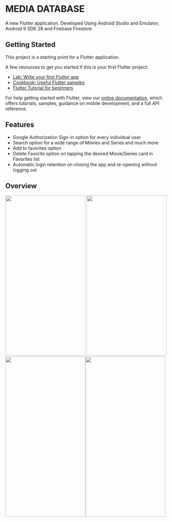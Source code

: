 # MEDIA DATABASE

A new Flutter application.
Developed Using Android Studio and Emulator, Android 9 SDK 28 and Firebase Firestore

## Getting Started

This project is a starting point for a Flutter application.

A few resources to get you started if this is your first Flutter project:

- [Lab: Write your first Flutter app](https://flutter.dev/docs/get-started/codelab)
- [Cookbook: Useful Flutter samples](https://flutter.dev/docs/cookbook)
- [Flutter Tutorial for beginners](https://www.youtube.com/watch?v=1ukSR1GRtMU&list=PL4cUxeGkcC9jLYyp2Aoh6hcWuxFDX6PBJ)

For help getting started with Flutter, view our
[online documentation](https://flutter.dev/docs), which offers tutorials,
samples, guidance on mobile development, and a full API reference.

## Features
 - Google Authorization Sign-in option for every individual user
 - Search option for a wide range of Movies and Series and much more
 - Add to favorites option
 - Delete Favorite option on tapping the desired Movie/Series card in Favorites list
 - Automatic login retention on closing the app and re-opening without logging out

## Overview
  <img src="https://user-images.githubusercontent.com/77445478/120319369-8f80d980-c2fe-11eb-9eb0-877956375dd0.jpg" width="250" height="500"> <img src="https://user-images.githubusercontent.com/77445478/120319556-c48d2c00-c2fe-11eb-8359-884415b4f916.jpg" width="250" height="500"> <img src="https://user-images.githubusercontent.com/77445478/120319638-dbcc1980-c2fe-11eb-8afc-2d53e9992b51.jpg" width="250" height="500"><img src="https://user-images.githubusercontent.com/77445478/120319735-f7372480-c2fe-11eb-8c4b-10688adb1b96.jpg" width="250" height="500">
  



  

